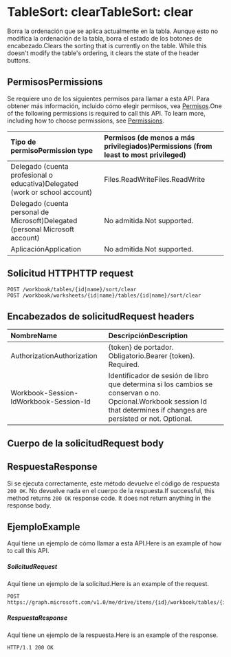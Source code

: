 # <a name="tablesort-clear"></a><span data-ttu-id="b4d37-101">TableSort: clear</span><span class="sxs-lookup"><span data-stu-id="b4d37-101">TableSort: clear</span></span>

<span data-ttu-id="b4d37-p101">Borra la ordenación que se aplica actualmente en la tabla. Aunque esto no modifica la ordenación de la tabla, borra el estado de los botones de encabezado.</span><span class="sxs-lookup"><span data-stu-id="b4d37-p101">Clears the sorting that is currently on the table. While this doesn't modify the table's ordering, it clears the state of the header buttons.</span></span>
## <a name="permissions"></a><span data-ttu-id="b4d37-104">Permisos</span><span class="sxs-lookup"><span data-stu-id="b4d37-104">Permissions</span></span>
<span data-ttu-id="b4d37-p102">Se requiere uno de los siguientes permisos para llamar a esta API. Para obtener más información, incluido cómo elegir permisos, vea [Permisos](../../../concepts/permissions_reference.md).</span><span class="sxs-lookup"><span data-stu-id="b4d37-p102">One of the following permissions is required to call this API. To learn more, including how to choose permissions, see [Permissions](../../../concepts/permissions_reference.md).</span></span>

|<span data-ttu-id="b4d37-107">Tipo de permiso</span><span class="sxs-lookup"><span data-stu-id="b4d37-107">Permission type</span></span>      | <span data-ttu-id="b4d37-108">Permisos (de menos a más privilegiados)</span><span class="sxs-lookup"><span data-stu-id="b4d37-108">Permissions (from least to most privileged)</span></span>              |
|:--------------------|:---------------------------------------------------------|
|<span data-ttu-id="b4d37-109">Delegado (cuenta profesional o educativa)</span><span class="sxs-lookup"><span data-stu-id="b4d37-109">Delegated (work or school account)</span></span> | <span data-ttu-id="b4d37-110">Files.ReadWrite</span><span class="sxs-lookup"><span data-stu-id="b4d37-110">Files.ReadWrite</span></span>    |
|<span data-ttu-id="b4d37-111">Delegado (cuenta personal de Microsoft)</span><span class="sxs-lookup"><span data-stu-id="b4d37-111">Delegated (personal Microsoft account)</span></span> | <span data-ttu-id="b4d37-112">No admitida.</span><span class="sxs-lookup"><span data-stu-id="b4d37-112">Not supported.</span></span>    |
|<span data-ttu-id="b4d37-113">Aplicación</span><span class="sxs-lookup"><span data-stu-id="b4d37-113">Application</span></span> | <span data-ttu-id="b4d37-114">No admitida.</span><span class="sxs-lookup"><span data-stu-id="b4d37-114">Not supported.</span></span> |

## <a name="http-request"></a><span data-ttu-id="b4d37-115">Solicitud HTTP</span><span class="sxs-lookup"><span data-stu-id="b4d37-115">HTTP request</span></span>
<!-- { "blockType": "ignored" } -->
```http
POST /workbook/tables/{id|name}/sort/clear
POST /workbook/worksheets/{id|name}/tables/{id|name}/sort/clear

```
## <a name="request-headers"></a><span data-ttu-id="b4d37-116">Encabezados de solicitud</span><span class="sxs-lookup"><span data-stu-id="b4d37-116">Request headers</span></span>
| <span data-ttu-id="b4d37-117">Nombre</span><span class="sxs-lookup"><span data-stu-id="b4d37-117">Name</span></span>       | <span data-ttu-id="b4d37-118">Descripción</span><span class="sxs-lookup"><span data-stu-id="b4d37-118">Description</span></span>|
|:---------------|:----------|
| <span data-ttu-id="b4d37-119">Authorization</span><span class="sxs-lookup"><span data-stu-id="b4d37-119">Authorization</span></span>  | <span data-ttu-id="b4d37-p103">{token} de portador. Obligatorio.</span><span class="sxs-lookup"><span data-stu-id="b4d37-p103">Bearer {token}. Required.</span></span> |
| <span data-ttu-id="b4d37-122">Workbook-Session-Id</span><span class="sxs-lookup"><span data-stu-id="b4d37-122">Workbook-Session-Id</span></span>  | <span data-ttu-id="b4d37-p104">Identificador de sesión de libro que determina si los cambios se conservan o no. Opcional.</span><span class="sxs-lookup"><span data-stu-id="b4d37-p104">Workbook session Id that determines if changes are persisted or not. Optional.</span></span>|

## <a name="request-body"></a><span data-ttu-id="b4d37-125">Cuerpo de la solicitud</span><span class="sxs-lookup"><span data-stu-id="b4d37-125">Request body</span></span>

## <a name="response"></a><span data-ttu-id="b4d37-126">Respuesta</span><span class="sxs-lookup"><span data-stu-id="b4d37-126">Response</span></span>

<span data-ttu-id="b4d37-p105">Si se ejecuta correctamente, este método devuelve el código de respuesta `200 OK`. No devuelve nada en el cuerpo de la respuesta.</span><span class="sxs-lookup"><span data-stu-id="b4d37-p105">If successful, this method returns `200 OK` response code. It does not return anything in the response body.</span></span>

## <a name="example"></a><span data-ttu-id="b4d37-129">Ejemplo</span><span class="sxs-lookup"><span data-stu-id="b4d37-129">Example</span></span>
<span data-ttu-id="b4d37-130">Aquí tiene un ejemplo de cómo llamar a esta API.</span><span class="sxs-lookup"><span data-stu-id="b4d37-130">Here is an example of how to call this API.</span></span>
##### <a name="request"></a><span data-ttu-id="b4d37-131">Solicitud</span><span class="sxs-lookup"><span data-stu-id="b4d37-131">Request</span></span>
<span data-ttu-id="b4d37-132">Aquí tiene un ejemplo de la solicitud.</span><span class="sxs-lookup"><span data-stu-id="b4d37-132">Here is an example of the request.</span></span>
<!-- {
  "blockType": "request",
  "name": "tablesort_clear"
}-->
```http
POST https://graph.microsoft.com/v1.0/me/drive/items/{id}/workbook/tables/{id|name}/sort/clear
```

##### <a name="response"></a><span data-ttu-id="b4d37-133">Respuesta</span><span class="sxs-lookup"><span data-stu-id="b4d37-133">Response</span></span>
<span data-ttu-id="b4d37-134">Aquí tiene un ejemplo de la respuesta.</span><span class="sxs-lookup"><span data-stu-id="b4d37-134">Here is an example of the response.</span></span> 
<!-- {
  "blockType": "response",
  "truncated": true,
  "@odata.type": "microsoft.graph.none"
} -->
```http
HTTP/1.1 200 OK
```

<!-- uuid: 8fcb5dbc-d5aa-4681-8e31-b001d5168d79
2015-10-25 14:57:30 UTC -->
<!-- {
  "type": "#page.annotation",
  "description": "TableSort: clear",
  "keywords": "",
  "section": "documentation",
  "tocPath": ""
}-->